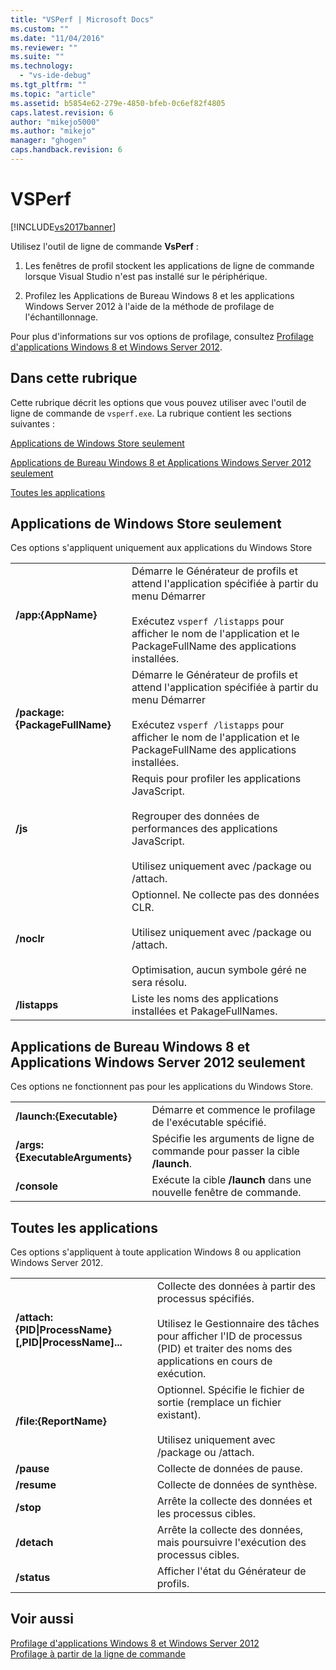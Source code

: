 ```yaml
---
title: "VSPerf | Microsoft Docs"
ms.custom: ""
ms.date: "11/04/2016"
ms.reviewer: ""
ms.suite: ""
ms.technology: 
  - "vs-ide-debug"
ms.tgt_pltfrm: ""
ms.topic: "article"
ms.assetid: b5854e62-279e-4850-bfeb-0c6ef82f4805
caps.latest.revision: 6
author: "mikejo5000"
ms.author: "mikejo"
manager: "ghogen"
caps.handback.revision: 6
---
```

# VSPerf
[!INCLUDE[vs2017banner](../code-quality/includes/vs2017banner.md)]

Utilisez l'outil de ligne de commande **VsPerf** :  
  
1.  Les fenêtres de profil stockent les applications de ligne de commande lorsque Visual Studio n'est pas installé sur le périphérique.  
  
2.  Profilez les Applications de Bureau Windows 8 et les applications Windows Server 2012 à l'aide de la méthode de profilage de l'échantillonnage.  
  
 Pour plus d'informations sur vos options de profilage, consultez [Profilage d'applications Windows 8 et Windows Server 2012](../profiling/performance-tools-on-windows-8-and-windows-server-2012-applications.md).  
  
##  <a name="BKMK_In_this_topic"></a> Dans cette rubrique  
 Cette rubrique décrit les options que vous pouvez utiliser avec l'outil de ligne de commande de `vsperf.exe`.  La rubrique contient les sections suivantes :  
  
 [Applications de Windows Store seulement](#BKMK_windows_store_apps_only)  
  
 [Applications de Bureau Windows 8 et Applications Windows Server 2012 seulement](#BKMK_Windows_8_classic_applications_and_Windows_Server_2012_applications_only)  
  
 [Toutes les applications](#BKMK_All_applications)  
  
##  <a name="BKMK_windows_store_apps_only"></a> Applications de Windows Store seulement  
 Ces options s'appliquent uniquement aux applications du Windows Store  
  
|||  
|-|-|  
|**\/app:{AppName}**|Démarre le Générateur de profils et attend l'application spécifiée à partir du menu Démarrer<br /><br /> Exécutez `vsperf /listapps` pour afficher le nom de l'application et le PackageFullName des applications installées.|  
|**\/package:{PackageFullName}**|Démarre le Générateur de profils et attend l'application spécifiée à partir du menu Démarrer<br /><br /> Exécutez `vsperf /listapps` pour afficher le nom de l'application et le PackageFullName des applications installées.|  
|**\/js**|Requis pour profiler les applications JavaScript.<br /><br /> Regrouper des données de performances des applications JavaScript.<br /><br /> Utilisez uniquement avec \/package ou \/attach.|  
|**\/noclr**|Optionnel.  Ne collecte pas des données CLR.<br /><br /> Utilisez uniquement avec \/package ou \/attach.<br /><br /> Optimisation, aucun symbole géré ne sera résolu.|  
|**\/listapps**|Liste les noms des applications installées et PakageFullNames.|  
  
##  <a name="BKMK_Windows_8_classic_applications_and_Windows_Server_2012_applications_only"></a> Applications de Bureau Windows 8 et Applications Windows Server 2012 seulement  
 Ces options ne fonctionnent pas pour les applications du Windows Store.  
  
|||  
|-|-|  
|**\/launch:{Executable}**|Démarre et commence le profilage de l'exécutable spécifié.|  
|**\/args:{ExecutableArguments}**|Spécifie les arguments de ligne de commande pour passer la cible **\/launch**.|  
|**\/console**|Exécute la cible **\/launch** dans une nouvelle fenêtre de commande.|  
  
##  <a name="BKMK_All_applications"></a> Toutes les applications  
 Ces options s'appliquent à toute application Windows 8 ou application Windows Server 2012.  
  
|||  
|-|-|  
|**\/attach:{PID&#124;ProcessName}\[,PID&#124;ProcessName\]...**|Collecte des données à partir des processus spécifiés.<br /><br /> Utilisez le Gestionnaire des tâches pour afficher l'ID de processus \(PID\) et traiter des noms des applications en cours de exécution.|  
|**\/file:{ReportName}**|Optionnel.  Spécifie le fichier de sortie \(remplace un fichier existant\).<br /><br /> Utilisez uniquement avec \/package ou \/attach.|  
|**\/pause**|Collecte de données de pause.|  
|**\/resume**|Collecte de données de synthèse.|  
|**\/stop**|Arrête la collecte des données et les processus cibles.|  
|**\/detach**|Arrête la collecte des données, mais poursuivre l'exécution des processus cibles.|  
|**\/status**|Afficher l'état du Générateur de profils.|  
  
## Voir aussi  
 [Profilage d'applications Windows 8 et Windows Server 2012](../profiling/performance-tools-on-windows-8-and-windows-server-2012-applications.md)   
 [Profilage à partir de la ligne de commande](../profiling/using-the-profiling-tools-from-the-command-line.md)